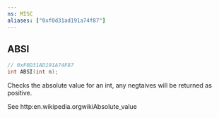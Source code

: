 ```yaml
---
ns: MISC
aliases: ["0xf0d31ad191a74f87"]
---
```

## ABSI

```c
// 0xF0D31AD191A74F87
int ABSI(int n);
```

Checks the absolute value for an int, any negtaives will be returned as positive.

See http:en.wikipedia.orgwikiAbsolute_value


